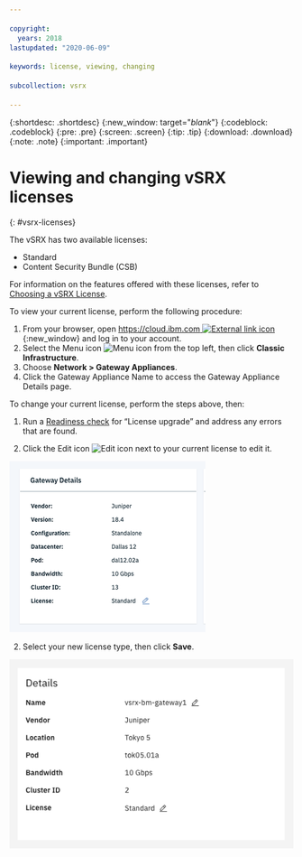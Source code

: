 ```yaml
---

copyright:
  years: 2018
lastupdated: "2020-06-09"

keywords: license, viewing, changing

subcollection: vsrx

---
```


{:shortdesc: .shortdesc}
{:new_window: target="_blank_"}
{:codeblock: .codeblock}
{:pre: .pre}
{:screen: .screen}
{:tip: .tip}
{:download: .download}
{:note: .note}
{:important: .important}

# Viewing and changing vSRX licenses
{: #vsrx-licenses}

The vSRX has two available licenses:

* Standard
* Content Security Bundle (CSB)

For information on the features offered with these licenses, refer to [Choosing a vSRX License](/docs/vsrx?topic=vsrx-getting-started#choosing-license).

To view your current license, perform the following procedure:

1. From your browser, open [https://cloud.ibm.com ![External link icon](../../icons/launch-glyph.svg "External link icon")](https://cloud.ibm.com){:new_window} and log in to your account.
2. Select the Menu icon  ![Menu icon](../../icons/icon_hamburger.svg)  from the top left, then click **Classic Infrastructure**.
3. Choose **Network > Gateway Appliances**.
4. Click the Gateway Appliance Name to access the Gateway Appliance Details page.

To change your current license, perform the steps above, then:

1. Run a [Readiness check](/docs/vsrx?topic=vsrx-vsrx-readiness) for “License upgrade” and address any errors that are found.

1. Click the Edit icon  ![Edit icon](../../icons/edit-tagging.svg)  next to your current license to edit it.

  ![Editing your license](images/license-edit.png "Editing your license")

2. Select your new license type, then click **Save**.

  ![Changing your license](images/license-edit-choice.png "Changing your license")
